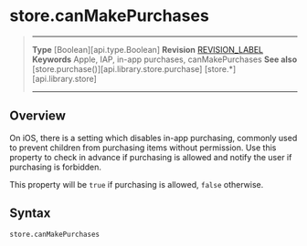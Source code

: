 
# store.canMakePurchases

> --------------------- ------------------------------------------------------------------------------------------
> __Type__              [Boolean][api.type.Boolean]
> __Revision__          [REVISION_LABEL](REVISION_URL)
> __Keywords__          Apple, IAP, in-app purchases, canMakePurchases
> __See also__          [store.purchase()][api.library.store.purchase]
>						[store.*][api.library.store]
> --------------------- ------------------------------------------------------------------------------------------


## Overview

On iOS, there is a setting which disables <nobr>in-app</nobr> purchasing, commonly used to prevent children from purchasing items without permission. Use this property to check in advance if purchasing is allowed and notify the user if purchasing is forbidden.

This property will be `true` if purchasing is allowed, `false` otherwise.


## Syntax

	store.canMakePurchases
